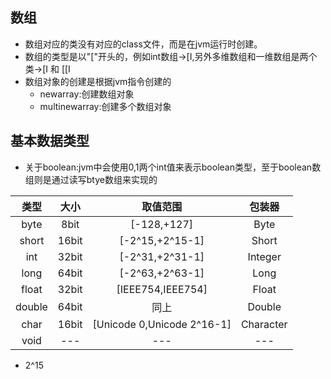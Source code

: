 ## 数组
- 数组对应的类没有对应的class文件，而是在jvm运行时创建。
- 数组的类型是以"["开头的，例如int数组->[I,另外多维数组和一维数组是两个类->[I 和 [[I
- 数组对象的创建是根据jvm指令创建的
  - newarray:创建数组对象
  - multinewarray:创建多个数组对象

## 基本数据类型
  - 关于boolean:jvm中会使用0,1两个int值来表示boolean类型，至于boolean数组则是通过读写btye数组来实现的

  | 类型 | 大小 | 取值范围 | 包装器 |
  | :----: | :----:  | :----: | :----: |
  | byte | 8bit | [-128,+127] | Byte |
  | short | 16bit | [-2^15,+2^15-1] | Short |
  | int | 32bit | [-2^31,+2^31-1] | Integer |
  | long | 64bit | [-2^63,+2^63-1] | Long |
  | float | 32bit | [IEEE754,IEEE754] | Float |
  | double | 64bit | 同上 | Double |
  | char | 16bit |[Unicode 0,Unicode 2^16-1] | Character |
  | void | --- | --- | --- |
  
  - 2^15

